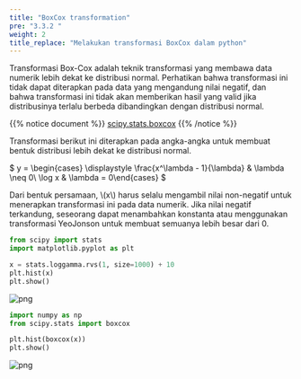 ```yaml
---
title: "BoxCox transformation"
pre: "3.3.2 "
weight: 2
title_replace: "Melakukan transformasi BoxCox dalam python"
---
```


<div class="pagetop-box">
    <p>Transformasi Box-Cox adalah teknik transformasi yang membawa data numerik lebih dekat ke distribusi normal. Perhatikan bahwa transformasi ini tidak dapat diterapkan pada data yang mengandung nilai negatif, dan bahwa transformasi ini tidak akan memberikan hasil yang valid jika distribusinya terlalu berbeda dibandingkan dengan distribusi normal.</p>
</div>

{{% notice document %}}
[scipy.stats.boxcox](https://docs.scipy.org/doc/scipy/reference/generated/scipy.stats.boxcox.html)
{{% /notice %}}

Transformasi berikut ini diterapkan pada angka-angka untuk membuat bentuk distribusi lebih dekat ke distribusi normal.

$
y = \begin{cases} 
\displaystyle \frac{x^\lambda - 1}{\lambda} & \lambda \neq 0\\ 
\log x & \lambda = 0\end{cases}
$

Dari bentuk persamaan, \\(x\\) harus selalu mengambil nilai non-negatif untuk menerapkan transformasi ini pada data numerik. Jika nilai negatif terkandung, seseorang dapat menambahkan konstanta atau menggunakan transformasi YeoJonson untuk membuat semuanya lebih besar dari 0.


```python
from scipy import stats
import matplotlib.pyplot as plt

x = stats.loggamma.rvs(1, size=1000) + 10
plt.hist(x)
plt.show()
```


    
![png](/images/prep/numerical/BoxCox_files/BoxCox_1_0.png)
    



```python
import numpy as np
from scipy.stats import boxcox

plt.hist(boxcox(x))
plt.show()
```


    
![png](/images/prep/numerical/BoxCox_files/BoxCox_2_0.png)
    

